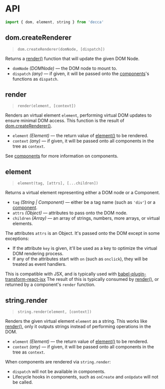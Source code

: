 # API

```js
import { dom, element, string } from 'decca'
```

## dom.createRenderer

> `dom.createRenderer(domNode, [dispatch])`

Returns a [render()] function that will update the given DOM Node.

* `domNode` *(DOMNode)* — the DOM node to mount to.
* `dispatch` *(any)* — if given, it will be passed onto the [components]'s functions as `dispatch`.

## render

> `render(element, [context])`

Renders an virtual element `element`, performing virtual DOM updates to ensure minimal DOM access. This function is the result of [dom.createRenderer()].

* `element` *(Element)* — the return value of [element()] to be rendered.
* `context` *(any)* — if given, it will be passed onto all components in the tree as `context`.

See [components] for more information on components.

## element

> `element(tag, [attrs], [...children])`

Returns a virtual element representing either a DOM node or a Component.

* `tag` *(String | Component)* — either be a tag name (such as `'div'`) or a [component].
* `attrs` *(Object)* — attributes to pass onto the DOM node.
* `children` *(Array)* — an array of strings, numbers, more arrays, or virtual elements.

The attributes `attrs` is an Object. It's passed onto the DOM except in some exceptions:

- If the attribute `key` is given, it'll be used as a key to optimize the virtual DOM rendering process.
- If any of the attributes start with `on` (such as `onclick`), they will be treated as event handlers.

This is compatible with JSX, and is typically used with [babel-plugin-transform-react-jsx] The result of this is typically consumed by [render()], or returned by a component's `render` function.

## string.render

> `string.render(element, [context])`

Renders the given virtual element `element` as a string. This works like [render()], only it outputs strings instead of performing operations in the DOM.

* `element` *(Element)* — the return value of [element()] to be rendered.
* `context` *(any)* — if given, it will be passed onto all components in the tree as `context`.

When components are rendered via `string.render`:

- `dispatch` will not be available in components.
- Lifecycle hooks in components, such as `onCreate` and `onUpdate` will not be called.

[render()]: #render
[element()]: #element
[dom.createRenderer()]: #dom.createrenderer
[babel-plugin-transform-react-jsx]: https://babeljs.io/docs/plugins/transform-react-jsx/
[component]: components.md
[components]: components.md
